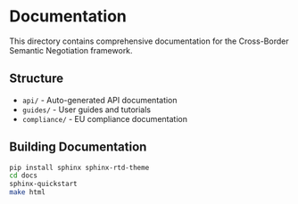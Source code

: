 # Documentation

This directory contains comprehensive documentation for the Cross-Border Semantic Negotiation framework.

## Structure

- `api/` - Auto-generated API documentation
- `guides/` - User guides and tutorials  
- `compliance/` - EU compliance documentation

## Building Documentation

```bash
pip install sphinx sphinx-rtd-theme
cd docs
sphinx-quickstart
make html
```
